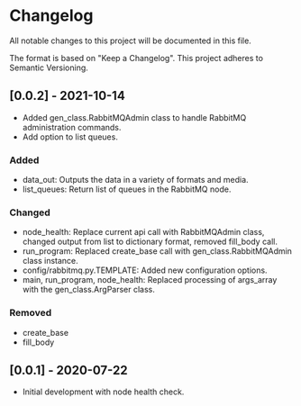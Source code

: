 # Changelog
All notable changes to this project will be documented in this file.

The format is based on "Keep a Changelog".  This project adheres to Semantic Versioning.


## [0.0.2] - 2021-10-14
- Added gen_class.RabbitMQAdmin class to handle RabbitMQ administration commands.
- Add option to list queues.

### Added
- data_out: Outputs the data in a variety of formats and media.
- list_queues: Return list of queues in the RabbitMQ node.

### Changed
- node_health: Replace current api call with RabbitMQAdmin class, changed output from list to dictionary format, removed fill_body call.
- run_program: Replaced create_base call with gen_class.RabbitMQAdmin class instance.
- config/rabbitmq.py.TEMPLATE: Added new configuration options.
- main, run_program, node_health: Replaced processing of args_array with the gen_class.ArgParser class.

### Removed
- create_base
- fill_body


## [0.0.1] - 2020-07-22
- Initial development with node health check.

